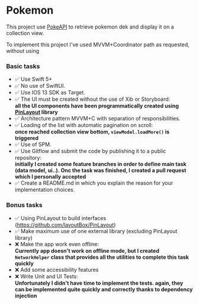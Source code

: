 # Pokemon

This project use [PokeAPI](https://pokeapi.co) to retrieve pokemon dek and display it on a collection view.

To implement this project I've used MVVM+Coordinator path as requested, without using 


### Basic tasks

- ✅ Use Swift 5+
- ✅ No use of SwiftUI.
- ✅ Use IOS 13 SDK as Target.
- ✅ The UI must be created without the use of Xib or Storyboard:  
	**all the UI components have been programmatically created using [PinLayout](https://github.com/layoutBox/PinLayout) library**
- ✅ Architecture pattern MVVM+C with separation of responsibilities.
- ✅ Loading of the list with automatic pagination on scroll:  
	**once reached collection view bottom, `viewModel.loadMore()` is triggered**
- ✅ Use of SPM.
- ✅ Use Gitflow and submit the code by publishing it to a public repository:  
	**initially I created some feature branches in order to define main task (data model, ui..). Onc the task was finished, I created a pull request which I personally accepted**
- ✅ Create a README.md in which you explain the reason for your implementation choices.

### Bonus tasks

- ✅ Using PinLayout to build interfaces (https://github.com/layoutBox/PinLayout)
- ✅ Make maximum use of one external library (excluding PinLayout library)
- ❌ Make the app work even offline:  
	**Currently app doesn't work on offline mode, but I created `NetworkHelper` class that provides all the utilities to complete this task quickly**
- ❌ Add some accessibility features
- ❌ Write Unit and UI Tests:  
	**Unfortunately I didn't have time to implement the tests. again, they can be implemented quite quickly and correctly thanks to dependency injection**
